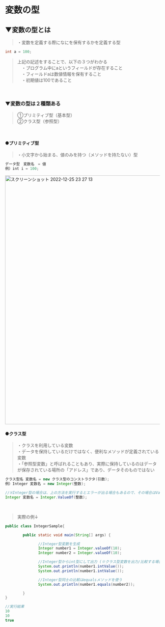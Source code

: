 # 変数の型

## ▼変数の型とは
>・変数を定義する際になにを保有するかを定義する型<br>
```java
int a = 100;
```
>上記の記述をすることで、以下の３つがわかる<br>
>　・プログラム中にaというフィールドが存在すること<br>
>　・フィールドaは数値情報を保有すること<br>
>　・初期値は100であること<br>
<br>

### ▼変数の型は２種類ある
>①プリミティブ型（基本型）<br>
>②クラス型（参照型）<br>
<br>

#### ●プリミティブ型
>・小文字から始まる、値のみを持つ（メソッドを持たない）型<br>
```java
データ型　変数名　= 値
例）int i = 100;
```
<img width="811" alt="スクリーンショット 2022-12-25 23 27 13" src="https://user-images.githubusercontent.com/81621944/209471838-eee08e40-c831-48a9-8922-707b60d71e47.png">
<br>


#### ●クラス型
>・クラスを利用している変数<br>
>・データを保持しているだけではなく、便利なメソッドが定義されている変数<br>
>・「参照型変数」と呼ばれることもあり、実際に保持しているのはデータが保存されている場所の「アドレス」であり、データそのものではない<br>
```java
クラス型名 変数名 = new クラス型のコンストラクタ(引数);
例）Integer 変数名 = new Integer(整数);

//※Integer型の場合は、上の方法を実行するとエラーが出る場合もあるので、その場合はValueOfメソッドを使う
Integer 変数名 = Integer.ValueOf(整数);
```
<br>

>実際の例↓

```java
public class IntegerSample{

        public static void main(String[] args) {

               //Integer型変数を生成 
               Integer number1 = Integer.valueOf(10); 
               Integer number2 = Integer.valueOf(10);

               //Integer型からint型にして出力 (※クラス型変数を出力/比較する場合は、intValueメソッドやequalsメソッドなど、クラスに応じたメソッドを使う必要がある)
               System.out.println(number1.intValue()); 
               System.out.println(number1.intValue());

               //Integer型同士の比較はequalsメソッドを使う 
               System.out.println(number1.equals(number2));

        } 
}
```

```java
//実行結果
10
10
true
```

<br>

